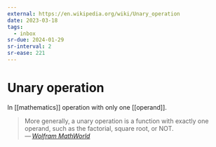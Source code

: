 ```yaml
---
external: https://en.wikipedia.org/wiki/Unary_operation
date: 2023-03-18
tags:
  - inbox
sr-due: 2024-01-29
sr-interval: 2
sr-ease: 221
---
```

# Unary operation

In [[mathematics]] operation with only one [[operand]].

> More generally, a unary operation is a function with exactly one operand, such
> as the factorial, square root, or NOT.\
> — <cite>[Wolfram MathWorld](https://mathworld.wolfram.com/UnaryOperation.html)</cite>
